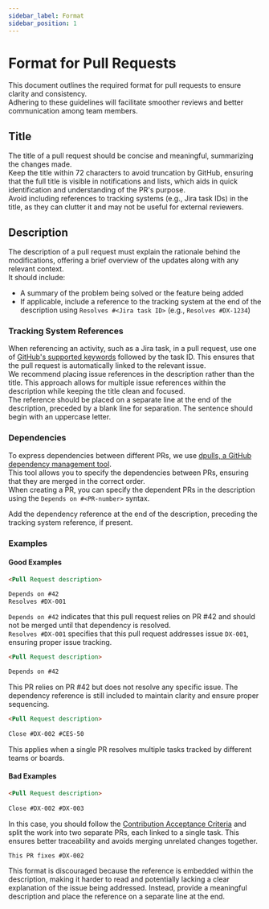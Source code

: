 ```yaml
---
sidebar_label: Format
sidebar_position: 1
---
```


# Format for Pull Requests

This document outlines the required format for pull requests to ensure clarity and consistency.  
Adhering to these guidelines will facilitate smoother reviews and better communication among team members.

## Title

The title of a pull request should be concise and meaningful, summarizing the changes made.  
Keep the title within 72 characters to avoid truncation by GitHub, ensuring that the full title is visible in notifications and lists, which aids in quick identification and understanding of the PR's purpose.  
Avoid including references to tracking systems (e.g., Jira task IDs) in the title, as they can clutter it and may not be useful for external reviewers.

## Description

The description of a pull request must explain the rationale behind the modifications, offering a brief overview of the updates along with any relevant context.  
It should include:

- A summary of the problem being solved or the feature being added
- If applicable, include a reference to the tracking system at the end of the description using `Resolves #<Jira task ID>` (e.g., `Resolves #DX-1234`)

### Tracking System References

When referencing an activity, such as a Jira task, in a pull request, use one of [GitHub's supported keywords](https://docs.github.com/en/issues/tracking-your-work-with-issues/using-issues/linking-a-pull-request-to-an-issue#linking-a-pull-request-to-an-issue-using-a-keyword) followed by the task ID.
This ensures that the pull request is automatically linked to the relevant issue.  
We recommend placing issue references in the description rather than the title. This approach allows for multiple issue references within the description while keeping the title clean and focused.  
The reference should be placed on a separate line at the end of the description, preceded by a blank line for separation. The sentence should begin with an uppercase letter.

### Dependencies

To express dependencies between different PRs, we use [dpulls, a GitHub dependency management tool](https://www.dpulls.com/).  
This tool allows you to specify the dependencies between PRs, ensuring that they are merged in the correct order.  
When creating a PR, you can specify the dependent PRs in the description using the `Depends on #<PR-number>` syntax.

Add the dependency reference at the end of the description, preceding the tracking system reference, if present.

### Examples

#### Good Examples

```markdown
<Pull Request description>

Depends on #42
Resolves #DX-001
```
`Depends on #42` indicates that this pull request relies on PR #42 and should not be merged until that dependency is resolved.  
`Resolves #DX-001` specifies that this pull request addresses issue `DX-001`, ensuring proper issue tracking.

```markdown
<Pull Request description>

Depends on #42
```
This PR relies on PR #42 but does not resolve any specific issue. The dependency reference is still included to maintain clarity and ensure proper sequencing.

```markdown
<Pull Request description>
  
Close #DX-002 #CES-50
```
This applies when a single PR resolves multiple tasks tracked by different teams or boards.
  
#### Bad Examples

```markdown
<Pull Request description>
  
Close #DX-002 #DX-003
```
In this case, you should follow the [Contribution Acceptance Criteria](acceptance-criteria.md) and split the work into two separate PRs, each linked to a single task. This ensures better traceability and avoids merging unrelated changes together.

```markdown
This PR fixes #DX-002
```
This format is discouraged because the reference is embedded within the description, making it harder to read and potentially lacking a clear explanation of the issue being addressed. Instead, provide a meaningful description and place the reference on a separate line at the end.
